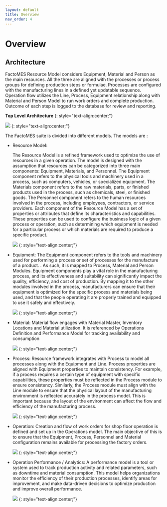 ```yaml
---
layout: default
title: Overview
nav_order: 4
---
```

# Overview

## Architecture
FactoMES Resource Model considers Equipment, Material and Person as the main resources. 
All the three are aligned with the processes or process groups for defining production steps or formulae. Processes are configured with the manufacturing lines in a defined yet updatable sequence. 
Operation flow utilizes the Line, Process, Equipment relationship along with Material and Person Model to run work orders and complete production. Outcome of each step is logged to the database for review and reporting.

**Top Level Architecture**
{: style="text-align:center;"}

![](../../assets/images/overview/TopLevelArchitecture.png)
{: style="text-align:center;"}

The FactoMES suite is divided into different models. The models are :
* Resource Model:

    The Resource Model is a refined framework used to optimize the use of resources in a given operation. The model is designed with the assumption that resources can be categorized into three main components: Equipment, Materials, and Personnel.
    The Equipment component refers to the physical tools and machinery used in a process, such as computers, vehicles, or specialized equipment. The Materials component refers to the raw materials, parts, or finished products used in the process, such as chemicals, steel, or finished goods. The Personnel component refers to the human resources involved in the process, including employees, contractors, or service providers.
    Each component of the Resource Model has a set of properties or attributes that define its characteristics and capabilities. These properties can be used to configure the business logic of a given process or operation, such as determining which equipment is needed for a particular process or which materials are required to produce a specific product.

    ![](../../assets/images/overview/ResourceModel.png)
    {: style="text-align:center;"}

* Equipment:
    The Equipment component refers to the tools and machinery used for performing a process or set of processes for the manufacture of a product. . As such, it is mapped to Process, Material and Person Modules. 
    Equipment components play a vital role in the manufacturing process, and its effectiveness and suitability can significantly impact the quality, efficiency, and cost of production. By mapping it to the other modules involved in the process, manufacturers can ensure that their equipment is optimized for the specific process and materials being used, and that the people operating it are properly trained and equipped to use it safely and effectively.

    ![](../../assets/images/overview/Equipment.png)
    {: style="text-align:center;"}

* Material: 
    Material flow engages with Material Master, Inventory Locations and Material utilization. It is referenced by Operations Definition and Performance Model for tracking availability and consumption

    ![](../../assets/images/overview/Material.png)
    {: style="text-align:center;"}

* Process:
    Resource framework integrates with Process to model all processes along with the Equipment and Line. Process properties are aligned with Equipment properties to maintain consistency. For example, if a process requires a certain type of equipment with specific capabilities, these properties must be reflected in the Process module to ensure consistency. 
    Similarly, the Process module must align with the Line module to ensure that the physical layout of the manufacturing environment is reflected accurately in the process model. This is important because the layout of the environment can affect the flow and efficiency of the manufacturing process.

    ![](../../assets/images/overview/Process.png)
    {: style="text-align:center;"}

* Operation:
    Creation and flow of work orders for shop floor operation is defined and set up in the Operations model. The main objective of this is to ensure that the Equipment, Process, Personnel and Material configuration remains available for processing the factory orders.

    ![](../../assets/images/overview/Operation.png)
    {: style="text-align:center;"}

* Operation Performance / Analytics:
    A performance model is a tool or system used to track production activity and related parameters, such as downtime and material consumption. This model helps organizations monitor the efficiency of their production processes, identify areas for improvement, and make data-driven decisions to optimize production and improve overall performance.

    ![](../../assets/images/overview/OperationPerformance.png)
    {: style="text-align:center;"}